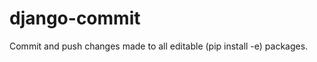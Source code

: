 django-commit
=============

Commit and push changes made to all editable (pip install -e) packages.
